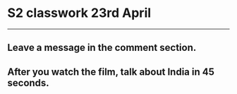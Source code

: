 # S2 classwork 23rd April
---
## Leave a message in the comment section. 

## After you watch the film, talk about India in 45 seconds. 
